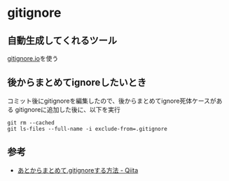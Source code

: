 # gitignore

## 自動生成してくれるツール

[gitignore\.io](https://www.gitignore.io/)を使う

## 後からまとめてignoreしたいとき

コミット後にgitignoreを編集したので、後からまとめてignore死体ケースがある
gitignoreに追加した後に、以下を実行


```
git rm --cached
git ls-files --full-name -i exclude-from=.gitignore
```

## 参考

- [あとからまとめて\.gitignoreする方法 \- Qiita](https://qiita.com/yuuAn/items/b1d1df2e810fd6b92574)
